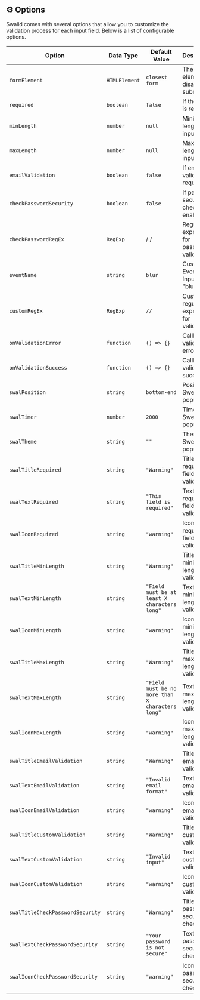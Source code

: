 ## **⚙️ Options**

Swalid comes with several options that allow you to customize the validation process for each input field. Below is a list of configurable options.

| Option                           | Data Type     | Default Value                                    | Description                                |
| -------------------------------- | ------------- | ------------------------------------------------ | ------------------------------------------ |
| `formElement`                    | `HTMLElement` | `closest form`                                   | The form element to disabled submit        |
| `required`                       | `boolean`     | `false`                                          | If the input is required                   |
| `minLength`                      | `number`      | `null`                                           | Minimum length of input                    |
| `maxLength`                      | `number`      | `null`                                           | Maximum length of input                    |
| `emailValidation`                | `boolean`     | `false`                                          | If email validation is required            |
| `checkPasswordSecurity`          | `boolean`     | `false`                                          | If password security check is enabled      |
| `checkPasswordRegEx`             | `RegExp`      | /  /                                             | Regular expression for password validation |
| `eventName`                      | `string`      | `blur`                                           | Custom Event For Input (e.g., "blur")      |
| `customRegEx`                    | `RegExp`      | `//`                                             | Custom regular expression for validation   |
| `onValidationError`              | `function`    | `() => {}`                                       | Callback on validation error               |
| `onValidationSuccess`            | `function`    | `() => {}`                                       | Callback on validation success             |
| `swalPosition`                   | `string`      | `bottom-end`                                     | Position of SweetAlert popup               |
| `swalTimer`                      | `number`      | `2000`                                           | Timer for SweetAlert popup                 |
| `swalTheme`                      | `string`      | `""`                                             | Theme for SweetAlert popup                 |
| `swalTitleRequired`              | `string`      | `"Warning"`                                      | Title for required field validation        |
| `swalTextRequired`               | `string`      | `"This field is required"`                       | Text for required field validation         |
| `swalIconRequired`               | `string`      | `"warning"`                                      | Icon for required field validation         |
| `swalTitleMinLength`             | `string`      | `"Warning"`                                      | Title for minimum length validation        |
| `swalTextMinLength`              | `string`      | `"Field must be at least X characters long"`     | Text for minimum length validation         |
| `swalIconMinLength`              | `string`      | `"warning"`                                      | Icon for minimum length validation         |
| `swalTitleMaxLength`             | `string`      | `"Warning"`                                      | Title for maximum length validation        |
| `swalTextMaxLength`              | `string`      | `"Field must be no more than X characters long"` | Text for maximum length validation         |
| `swalIconMaxLength`              | `string`      | `"warning"`                                      | Icon for maximum length validation         |
| `swalTitleEmailValidation`       | `string`      | `"Warning"`                                      | Title for email validation                 |
| `swalTextEmailValidation`        | `string`      | `"Invalid email format"`                         | Text for email validation                  |
| `swalIconEmailValidation`        | `string`      | `"warning"`                                      | Icon for email validation                  |
| `swalTitleCustomValidation`      | `string`      | `"Warning"`                                      | Title for custom validation                |
| `swalTextCustomValidation`       | `string`      | `"Invalid input"`                                | Text for custom validation                 |
| `swalIconCustomValidation`       | `string`      | `"warning"`                                      | Icon for custom validation                 |
| `swalTitleCheckPasswordSecurity` | `string`      | `"Warning"`                                      | Title for password security check          |
| `swalTextCheckPasswordSecurity`  | `string`      | `"Your password is not secure"`                  | Text for password security check           |
| `swalIconCheckPasswordSecurity`  | `string`      | `"warning"`                                      | Icon for password security check           |